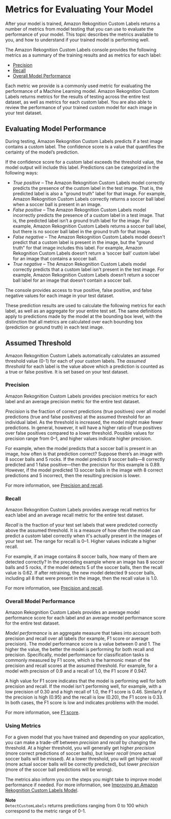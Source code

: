 # Metrics for Evaluating Your Model<a name="tr-metrics-use"></a>

After your model is trained, Amazon Rekognition Custom Labels returns a number of metrics from model testing that you can use to evaluate the performance of your model\. This topic describes the metrics available to you, and how to understand if your trained model is performing well\. 

The Amazon Rekognition Custom Labels console provides the following metrics as a summary of the training results and as metrics for each label: 
+ [Precision](#tr-precision-metric)
+ [Recall](#tr-recall-metric)
+ [Overall Model Performance](#tr-f1-metric)

Each metric we provide is a commonly used metric for evaluating the performance of a Machine Learning model\. Amazon Rekognition Custom Labels returns metrics for the results of testing across the entire test dataset, as well as metrics for each custom label\. You are also able to review the performance of your trained custom model for each image in your test dataset\.

## Evaluating Model Performance<a name="tr-evaluate-performance"></a>

During testing, Amazon Rekognition Custom Labels predicts if a test image contains a custom label\. The confidence score is a value that quantifies the certainty of the model’s prediction\.

If the confidence score for a custom label exceeds the threshold value, the model output will include this label\. Predictions can be categorized in the following ways:
+ *True positive* – The Amazon Rekognition Custom Labels model correctly predicts the presence of the custom label in the test image\. That is, the predicted label is also a "ground truth" label for that image\. For example, Amazon Rekognition Custom Labels correctly returns a soccer ball label when a soccer ball is present in an image\. 
+ *False positive* – The Amazon Rekognition Custom Labels model incorrectly predicts the presence of a custom label in a test image\. That is, the predicted label isn’t a ground truth label for the image\. For example, Amazon Rekognition Custom Labels returns a soccer ball label, but there is no soccer ball label in the ground truth for that image\.
+ *False negative* – The Amazon Rekognition Custom Labels model doesn't predict that a custom label is present in the image, but the "ground truth" for that image includes this label\. For example, Amazon Rekognition Custom Labels doesn’t return a ‘soccer ball’ custom label for an image that contains a soccer ball\. 
+ *True negative* – The Amazon Rekognition Custom Labels model correctly predicts that a custom label isn't present in the test image\. For example, Amazon Rekognition Custom Labels doesn’t return a soccer ball label for an image that doesn’t contain a soccer ball\. 

The console provides access to true positive, false positive, and false negative values for each image in your test dataset\.

These prediction results are used to calculate the following metrics for each label, as well as an aggregate for your entire test set\. The same definitions apply to predictions made by the model at the bounding box level, with the distinction that all metrics are calculated over each bounding box \(prediction or ground truth\) in each test image\.

## Assumed Threshold<a name="tr-assumed-threshold"></a>

Amazon Rekognition Custom Labels automatically calculates an assumed threshold value \(0\-1\) for each of your custom labels\. The *assumed threshold* for each label is the value above which a prediction is counted as a true or false positive\. It is set based on your test dataset\. 

### Precision<a name="tr-precision-metric"></a>

Amazon Rekognition Custom Labels provides precision metrics for each label and an average precision metric for the entire test dataset\. 

*Precision* is the fraction of correct predictions \(true positives\) over all model predictions \(true and false positives\) at the assumed threshold for an individual label\. As the threshold is increased, the model might make fewer predictions\. In general, however, it will have a higher ratio of true positives over false positives compared to a lower threshold\. Possible values for precision range from 0–1, and higher values indicate higher precision\.

For example, when the model predicts that a soccer ball is present in an image, how often is that prediction correct? Suppose there’s an image with 8 soccer balls and 5 rocks\. If the model predicts 9 soccer balls—8 correctly predicted and 1 false positive—then the precision for this example is 0\.89\. However, if the model predicted 13 soccer balls in the image with 8 correct predictions and 5 incorrect, then the resulting precision is lower\.

For more information, see [Precision and recall](https://en.wikipedia.org/wiki/Precision_and_recall)\.

### Recall<a name="tr-recall-metric"></a>

Amazon Rekognition Custom Labels provides average recall metrics for each label and an average recall metric for the entire test dataset\. 

*Recall* is the fraction of your test set labels that were predicted correctly above the assumed threshold\. It is a measure of how often the model can predict a custom label correctly when it's actually present in the images of your test set\. The range for recall is 0–1\. Higher values indicate a higher recall\.

For example, if an image contains 8 soccer balls, how many of them are detected correctly? In the preceding example where an image has 8 soccer balls and 5 rocks, if the model detects 5 of the soccer balls, then the recall value is 0\.62\. If after retraining, the new model detected 9 soccer balls, including all 8 that were present in the image, then the recall value is 1\.0\.

For more information, see [Precision and recall](https://en.wikipedia.org/wiki/Precision_and_recall)\.

### Overall Model Performance<a name="tr-f1-metric"></a>

Amazon Rekognition Custom Labels provides an average model performance score for each label and an average model performance score for the entire test dataset\.

*Model performance* is an aggregate measure that takes into account both precision and recall over all labels \(for example, F1 score or average precision\)\. The model performance score is a value between 0 and 1\. The higher the value, the better the model is performing for both recall and precision\. Specifically, model performance for classification tasks is commonly measured by F1 score, which is the harmonic mean of the precision and recall scores at the assumed threshold\. For example, for a model with precision of 0\.9 and a recall of 1\.0, the F1 score if 0\.947\.

A high value for F1 score indicates that the model is performing well for both precision and recall\. If the model isn't performing well, for example, with a low precision of 0\.30 and a high recall of 1\.0, the F1 score is 0\.46\. Similarly if the precision is high \(0\.95\) and the recall is low \(0\.20\), the F1 score is 0\.33\. In both cases, the F1 score is low and indicates problems with the model\. 

For more information, see [F1 score](https://en.wikipedia.org/wiki/F1_score)\.

### Using Metrics<a name="using-metrics"></a>

For a given model that you have trained and depending on your application, you can make a trade\-off between *precision* and *recall* by changing the threshold\. At a higher threshold, you will generally get higher *precision* \(more correct predictions of soccer balls\), but lower *recall* \(more actual soccer balls will be missed\)\. At a lower threshold, you will get higher *recall* \(more actual soccer balls will be correctly predicted\), but lower *precision* \(more of the soccer ball predictions will be wrong\)\. 

The metrics also inform you on the steps you might take to improve model performance if needed\. For more information, see [Improving an Amazon Rekognition Custom Labels Model](tr-improve-model.md)\. 

**Note**  
`DetectCustomLabels` returns predictions ranging from 0 to 100 which correspond to the metric range of 0\-1\.